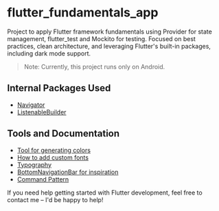 # flutter_fundamentals_app

Project to apply Flutter framework fundamentals using Provider for state management, flutter_test and Mockito for testing. Focused on best practices, clean architecture, and leveraging Flutter's built-in packages, including dark mode support.

> Note: Currently, this project runs only on Android.

## Internal Packages Used

- [Navigator](https://api.flutter.dev/flutter/widgets/Navigator-class.html)
- [ListenableBuilder](https://api.flutter.dev/flutter/widgets/ListenableBuilder-class.html)


## Tools and Documentation

- [Tool for generating colors](https://material-foundation.github.io/material-theme-builder/)
- [How to add custom fonts](https://docs.flutter.dev/cookbook/design/fonts)
- [Typography](https://docs.flutter.dev/ui/design/text/typography)
- [BottomNavigationBar for inspiration](https://api.flutter.dev/flutter/material/BottomNavigationBar-class.html)
- [Command Pattern](https://docs.flutter.dev/app-architecture/design-patterns/command)

If you need help getting started with Flutter development, feel free to contact me – I'd be happy to help!
